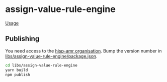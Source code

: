 # assign-value-rule-engine

[Usage](libs/assign-value-rule-engine/README.md)

## Publishing
You need access to the [hisp-amr organisation](https://www.npmjs.com/org/hisp-amr).
Bump the version number in [libs/assign-value-rule-engine/package.json](libs/assign-value-rule-engine/package.json).
```bash
cd libs/assign-value-rule-engine
yarn build
npm publish
```